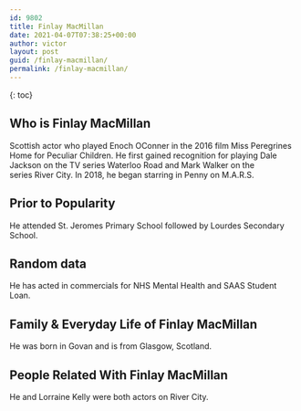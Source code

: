 ```yaml
---
id: 9802
title: Finlay MacMillan
date: 2021-04-07T07:38:25+00:00
author: victor
layout: post
guid: /finlay-macmillan/
permalink: /finlay-macmillan/
---
```



{: toc}


## Who is Finlay MacMillan



Scottish actor who played Enoch OConner in the 2016 film Miss Peregrines Home for Peculiar Children. He first gained recognition for playing Dale Jackson on the TV series Waterloo Road and Mark Walker on the series River City. In 2018, he began starring in Penny on M.A.R.S.

                
                
                
## Prior to Popularity



He attended St. Jeromes Primary School followed by Lourdes Secondary School.

                
                
                
## Random data



He has acted in commercials for NHS Mental Health and SAAS Student Loan.

                
                
                
## Family & Everyday Life of Finlay MacMillan



He was born in Govan and is from Glasgow, Scotland.

                
                
                
## People Related With Finlay MacMillan



He and Lorraine Kelly were both actors on River City.

                
              
            
          
          
          